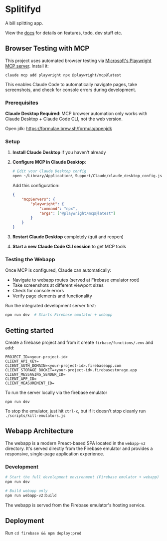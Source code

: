 # Splitifyd

A bill splitting app.

View the [docs](docs) for details on features, todo, dev stuff etc.

## Browser Testing with MCP

This project uses automated browser testing via [Microsoft's Playwright MCP server](https://github.com/microsoft/playwright-mcp). Install it:

```shell
claude mcp add playwright npx @playwright/mcp@latest
```

This enables Claude Code to automatically navigate pages, take screenshots, and check for console errors during development.

### Prerequisites

**Claude Desktop Required**: MCP browser automation only works with Claude Desktop + Claude Code CLI, not the web version.

Open jdk: https://formulae.brew.sh/formula/openjdk

### Setup

1. **Install Claude Desktop** if you haven't already

2. **Configure MCP in Claude Desktop**:

    ```bash
    # Edit your Claude Desktop config
    open ~/Library/Application\ Support/Claude/claude_desktop_config.json
    ```

    Add this configuration:

    ```json
    {
        "mcpServers": {
            "playwright": {
                "command": "npx",
                "args": ["@playwright/mcp@latest"]
            }
        }
    }
    ```

3. **Restart Claude Desktop** completely (quit and reopen)

4. **Start a new Claude Code CLI session** to get MCP tools

### Testing the Webapp

Once MCP is configured, Claude can automatically:

- Navigate to webapp routes (served at Firebase emulator root)
- Take screenshots at different viewport sizes
- Check for console errors
- Verify page elements and functionality

Run the integrated development server first:

```bash
npm run dev  # Starts Firebase emulator + webapp
```

## Getting started

Create a firebase project and from it create `firbase/functions/.env` and add:

```
PROJECT_ID=<your-project-id>
CLIENT_API_KEY=
CLIENT_AUTH_DOMAIN=<your-project-id>.firebaseapp.com
CLIENT_STORAGE_BUCKET=<your-project-id>.firebasestorage.app
CLIENT_MESSAGING_SENDER_ID=
CLIENT_APP_ID=
CLIENT_MEASUREMENT_ID=
```

To run the server locally via the firebase emulator

```
npm run dev
```

To stop the emulator, just hit `ctrl-c`, but if it doesn't stop cleanly run `./scripts/kill-emulators.js`

## Webapp Architecture

The webapp is a modern Preact-based SPA located in the `webapp-v2` directory. It's served directly from the Firebase emulator and provides a responsive, single-page application experience.

### Development

```bash
# Start the full development environment (Firebase emulator + webapp)
npm run dev

# Build webapp only
npm run webapp-v2:build
```

The webapp is served from the Firebase emulator's hosting service.

## Deployment

Run `cd firebase && npm deploy:prod`
